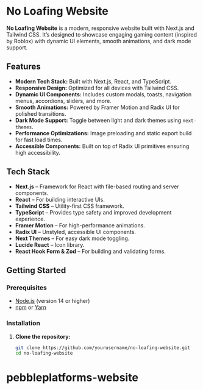 # No Loafing Website

**No Loafing Website** is a modern, responsive website built with Next.js and Tailwind CSS. It’s designed to showcase engaging gaming content (inspired by Roblox) with dynamic UI elements, smooth animations, and dark mode support.

## Features

- **Modern Tech Stack:** Built with Next.js, React, and TypeScript.
- **Responsive Design:** Optimized for all devices with Tailwind CSS.
- **Dynamic UI Components:** Includes custom modals, toasts, navigation menus, accordions, sliders, and more.
- **Smooth Animations:** Powered by Framer Motion and Radix UI for polished transitions.
- **Dark Mode Support:** Toggle between light and dark themes using `next-themes`.
- **Performance Optimizations:** Image preloading and static export build for fast load times.
- **Accessible Components:** Built on top of Radix UI primitives ensuring high accessibility.

## Tech Stack

- **Next.js** – Framework for React with file-based routing and server components.
- **React** – For building interactive UIs.
- **Tailwind CSS** – Utility-first CSS framework.
- **TypeScript** – Provides type safety and improved development experience.
- **Framer Motion** – For high-performance animations.
- **Radix UI** – Unstyled, accessible UI components.
- **Next Themes** – For easy dark mode toggling.
- **Lucide React** – Icon library.
- **React Hook Form & Zod** – For building and validating forms.

## Getting Started

### Prerequisites

- [Node.js](https://nodejs.org/) (version 14 or higher)
- [npm](https://www.npmjs.com/) or [Yarn](https://yarnpkg.com/)

### Installation

1. **Clone the repository:**

   ```bash
   git clone https://github.com/yourusername/no-loafing-website.git
   cd no-loafing-website
# pebbleplatforms-website
